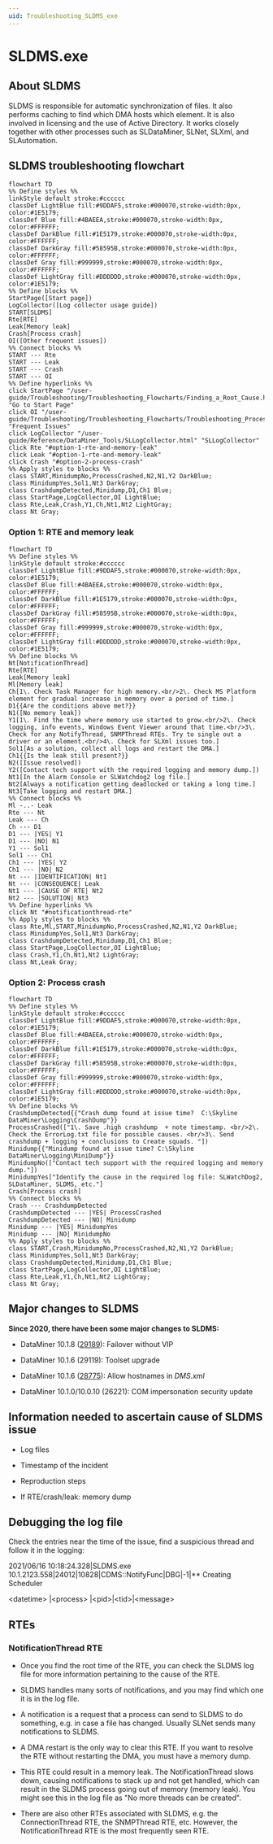 ```yaml
---
uid: Troubleshooting_SLDMS_exe
---
```


# SLDMS.exe

## About SLDMS

SLDMS is responsible for automatic synchronization of files. It also performs caching to find which DMA hosts which element. It is also involved in licensing and the use of Active Directory. It works closely together with other processes such as SLDataMiner, SLNet, SLXml, and SLAutomation.

## SLDMS troubleshooting flowchart

```mermaid
flowchart TD
%% Define styles %%
linkStyle default stroke:#cccccc
classDef LightBlue fill:#9DDAF5,stroke:#000070,stroke-width:0px, color:#1E5179;
classDef Blue fill:#4BAEEA,stroke:#000070,stroke-width:0px, color:#FFFFFF;
classDef DarkBlue fill:#1E5179,stroke:#000070,stroke-width:0px, color:#FFFFFF;
classDef DarkGray fill:#58595B,stroke:#000070,stroke-width:0px, color:#FFFFFF;
classDef Gray fill:#999999,stroke:#000070,stroke-width:0px, color:#FFFFFF;
classDef LightGray fill:#DDDDDD,stroke:#000070,stroke-width:0px, color:#1E5179;
%% Define blocks %%
StartPage([Start page])
LogCollector([Log collector usage guide])
START[SLDMS]
Rte[RTE]
Leak[Memory leak]
Crash[Process crash]
OI([Other frequent issues])
%% Connect blocks %%
START --- Rte
START --- Leak
START --- Crash
START --- OI
%% Define hyperlinks %%
click StartPage "/user-guide/Troubleshooting/Troubleshooting_Flowcharts/Finding_a_Root_Cause.html" "Go to Start Page"
click OI "/user-guide/Troubleshooting/Troubleshooting_Flowcharts/Troubleshooting_Process_Identification/Communication_processes/SLDMS/SLDMS_Frequent_Issues.html" "Frequent Issues"
click LogCollector "/user-guide/Reference/DataMiner_Tools/SLLogCollector.html" "SLLogCollector"
click Rte "#option-1-rte-and-memory-leak"
click Leak "#option-1-rte-and-memory-leak"
click Crash "#option-2-process-crash"
%% Apply styles to blocks %%
class START,MinidumpNo,ProcessCrashed,N2,N1,Y2 DarkBlue;
class MinidumpYes,Sol1,Nt3 DarkGray;
class CrashdumpDetected,Minidump,D1,Ch1 Blue;
class StartPage,LogCollector,OI LightBlue;
class Rte,Leak,Crash,Y1,Ch,Nt1,Nt2 LightGray;
class Nt Gray;
```

### Option 1: RTE and memory leak

```mermaid
flowchart TD
%% Define styles %%
linkStyle default stroke:#cccccc
classDef LightBlue fill:#9DDAF5,stroke:#000070,stroke-width:0px, color:#1E5179;
classDef Blue fill:#4BAEEA,stroke:#000070,stroke-width:0px, color:#FFFFFF;
classDef DarkBlue fill:#1E5179,stroke:#000070,stroke-width:0px, color:#FFFFFF;
classDef DarkGray fill:#58595B,stroke:#000070,stroke-width:0px, color:#FFFFFF;
classDef Gray fill:#999999,stroke:#000070,stroke-width:0px, color:#FFFFFF;
classDef LightGray fill:#DDDDDD,stroke:#000070,stroke-width:0px, color:#1E5179;
%% Define blocks %%
Nt[NotificationThread]
Rte[RTE]
Leak[Memory leak]
Ml[Memory leak]
Ch[1\. Check Task Manager for high memory.<br/>2\. Check MS Platform element for gradual increase in memory over a period of time.]
D1{{Are the conditions above met?}}
N1([No memory leak])
Y1[1\. Find the time where memory use started to grow.<br/>2\. Check logging, info events, Windows Event Viewer around that time.<br/>3\. Check for any NotifyThread, SNMPThread RTEs. Try to single out a driver or an element.<br/>4\. Check for SLXml issues too.]
Sol1[As a solution, collect all logs and restart the DMA.]
Ch1{{Is the leak still present?}}
N2([Issue resolved])
Y2([Contact tech support with the required logging and memory dump.])
Nt1[In the Alarm Console or SLWatchdog2 log file.]
Nt2[Always a notification getting deadlocked or taking a long time.]
Nt3[Take logging and restart DMA.]
%% Connect blocks %%
Ml -..- Leak
Rte --- Nt
Leak --- Ch
Ch --- D1
D1 --- |YES| Y1
D1 --- |NO| N1
Y1 --- Sol1
Sol1 --- Ch1
Ch1 --- |YES| Y2
Ch1 --- |NO| N2
Nt --- |IDENTIFICATION| Nt1
Nt --- |CONSEQUENCE| Leak
Nt1 --- |CAUSE OF RTE| Nt2
Nt2 --- |SOLUTION| Nt3
%% Define hyperlinks %%
click Nt "#notificationthread-rte"
%% Apply styles to blocks %%
class Rte,Ml,START,MinidumpNo,ProcessCrashed,N2,N1,Y2 DarkBlue;
class MinidumpYes,Sol1,Nt3 DarkGray;
class CrashdumpDetected,Minidump,D1,Ch1 Blue;
class StartPage,LogCollector,OI LightBlue;
class Crash,Y1,Ch,Nt1,Nt2 LightGray;
class Nt,Leak Gray;
```

### Option 2: Process crash

```mermaid
flowchart TD
%% Define styles %%
linkStyle default stroke:#cccccc
classDef LightBlue fill:#9DDAF5,stroke:#000070,stroke-width:0px, color:#1E5179;
classDef Blue fill:#4BAEEA,stroke:#000070,stroke-width:0px, color:#FFFFFF;
classDef DarkBlue fill:#1E5179,stroke:#000070,stroke-width:0px, color:#FFFFFF;
classDef DarkGray fill:#58595B,stroke:#000070,stroke-width:0px, color:#FFFFFF;
classDef Gray fill:#999999,stroke:#000070,stroke-width:0px, color:#FFFFFF;
classDef LightGray fill:#DDDDDD,stroke:#000070,stroke-width:0px, color:#1E5179;
%% Define blocks %%
CrashdumpDetected{{"Crash dump found at issue time?  C:\Skyline DataMiner\Logging\CrashDump"}}
ProcessCrashed(["1\. Save .high crashdump  + note timestamp. <br/>2\. Check the ErrorLog.txt file for possible causes. <br/>3\. Send crashdump + logging + conclusions to Create squads. "])
Minidump{{"Minidump found at issue time? C:\Skyline DataMiner\Logging\MiniDump"}}
MinidumpNo(["Contact tech support with the required logging and memory dump."])
MinidumpYes["Identify the cause in the required log file: SLWatchDog2, SLDataMiner, SLDMS, etc."]
Crash[Process crash]
%% Connect blocks %%
Crash --- CrashdumpDetected
CrashdumpDetected --- |YES| ProcessCrashed
CrashdumpDetected --- |NO| Minidump
Minidump --- |YES| MinidumpYes
Minidump --- |NO| MinidumpNo
%% Apply styles to blocks %%
class START,Crash,MinidumpNo,ProcessCrashed,N2,N1,Y2 DarkBlue;
class MinidumpYes,Sol1,Nt3 DarkGray;
class CrashdumpDetected,Minidump,D1,Ch1 Blue;
class StartPage,LogCollector,OI LightBlue;
class Rte,Leak,Y1,Ch,Nt1,Nt2 LightGray;
class Nt Gray;
```

## Major changes to SLDMS

**Since 2020, there have been some major changes to SLDMS:**

- DataMiner 10.1.8 ([29189](xref:General_Feature_Release_10.1.8#failover-without-virtual-ip-address-id-29189-id-29911)): Failover without VIP

- DataMiner 10.1.6 (29119): Toolset upgrade

- DataMiner 10.1.6 ([28775](xref:General_Feature_Release_10.1.6#dmsxml-now-supports-using-hostnames-instead-of-ip-addresses-id-28775)): Allow hostnames in *DMS.xml*

- DataMiner 10.1.0/10.0.10 (26221): COM impersonation security update

## Information needed to ascertain cause of SLDMS issue

- Log files

- Timestamp of the incident

- Reproduction steps

- If RTE/crash/leak: memory dump

## Debugging the log file

Check the entries near the time of the issue, find a suspicious thread and follow it in the logging:

2021/06/16 10:18:24.328|SLDMS.exe 10.1.2123.558|24012|10828|CDMS::NotifyFunc|DBG|-1|** Creating Scheduler

\<datetime>            |\<process>              |\<pid>|\<tid>|\<message>

## RTEs

### NotificationThread RTE

- Once you find the root time of the RTE, you can check the SLDMS log file for more information pertaining to the cause of the RTE.

- SLDMS handles many sorts of notifications, and you may find which one it is in the log file.

- A notification is a request that a process can send to SLDMS to do something, e.g. in case a file has changed. Usually SLNet sends many notifications to SLDMS.

- A DMA restart is the only way to clear this RTE. If you want to resolve the RTE without restarting the DMA, you must have a memory dump.

- This RTE could result in a memory leak. The NotificationThread slows down, causing notifications to stack up and not get handled, which can result in the SLDMS process going out of memory (memory leak). You might see this in the log file as "No more threads can be created".

- There are also other RTEs associated with SLDMS, e.g. the ConnectionThread RTE, the SNMPThread RTE, etc. However, the NotificationThread RTE is the most frequently seen RTE.
